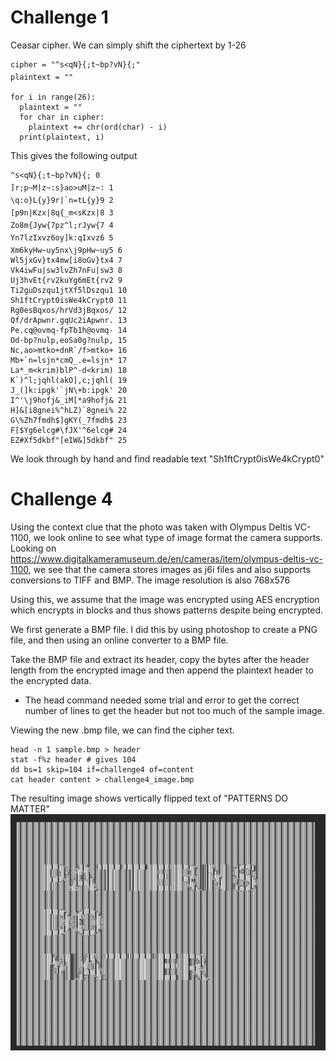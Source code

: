 # Challenge 1
Ceasar cipher. We can simply shift the ciphertext by 1-26

```
cipher = "^s<qN}{;t~bp?vN}{;"
plaintext = ""

for i in range(26):
  plaintext = ""
  for char in cipher:
    plaintext += chr(ord(char) - i)
  print(plaintext, i)
```
This gives the following output
```
^s<qN}{;t~bp?vN}{; 0
]r;p~M|z~:s}ao>uM|z~: 1
\q:o}L{y}9r|`n=tL{y}9 2
[p9n|Kzx|8q{_m<sKzx|8 3
Zo8m{Jyw{7pz^l;rJyw{7 4
Yn7lzIxvz6oy]k:qIxvz6 5
Xm6kyHw~uy5nx\j9pHw~uy5 6
Wl5jxGv}tx4mw[i8oGv}tx4 7
Vk4iwFu|sw3lvZh7nFu|sw3 8
Uj3hvEt{rv2kuYg6mEt{rv2 9
Ti2guDszqu1jtXf5lDszqu1 10
Sh1ftCrypt0isWe4kCrypt0 11
Rg0esBqxos/hrVd3jBqxos/ 12
Qf/drApwnr.gqUc2iApwnr. 13
Pe.cq@ovmq-fpTb1h@ovmq- 14
Od-bp?nulp,eoSa0g?nulp, 15
Nc,ao>mtko+dnR`/f>mtko+ 16
Mb+`n=lsjn*cmQ_.e=lsjn* 17
La*_m<krim)blP^-d<krim) 18
K`)^l;jqhl(akO],c;jqhl( 19
J_(]k:ipgk'`jN\+b:ipgk' 20
I^'\j9hofj&_iM[*a9hofj& 21
H]&[i8gnei%^hLZ)`8gnei% 22
G\%Zh7fmdh$]gKY(_7fmdh$ 23
F[$Yg6elcg#\fJX'^6elcg# 24
EZ#Xf5dkbf"[eIW&]5dkbf" 25
```
We look through by hand and find readable text "Sh1ftCrypt0isWe4kCrypt0"




# Challenge 4
Using the context clue that the photo was taken with Olympus Deltis VC-1100, we look online to see what type of image format the camera supports. Looking on https://www.digitalkameramuseum.de/en/cameras/item/olympus-deltis-vc-1100, we see that the camera stores images as j6i files and also supports conversions to TIFF and BMP. The image resolution is also 768x576 

Using this, we assume that the image was encrypted using AES encryption which encrypts in blocks and thus shows patterns despite being encrypted. 

We first generate a BMP file. I did this by using photoshop to create a PNG file, and then using an online converter to a BMP file.

Take the BMP file and extract its header, copy the bytes after the header length from the encrypted image and then append the plaintext header to the encrypted data. 
- The head command needed some trial and error to get the correct number of lines to get the header but not too much of the sample image.

Viewing the new .bmp file, we can find the cipher text.

```
head -n 1 sample.bmp > header
stat -f%z header # gives 104
dd bs=1 skip=104 if=challenge4 of=content
cat header content > challenge4_image.bmp
```

The resulting image shows vertically flipped text of "PATTERNS DO MATTER"
![Image](images/patternsdomatter.png)
